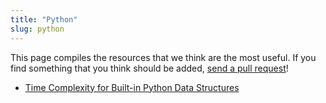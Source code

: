 ```yaml
---
title: "Python"
slug: python
---
```


This page compiles the resources that we think are the most useful. If you find something that you think should be added, [send a pull request](https://github.com/MakeSchool-Tutorials/MS-2017-Additional-Resources)!


- [Time Complexity for Built-in Python Data Structures](https://wiki.python.org/moin/TimeComplexity)

